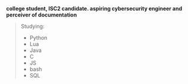 <!--The background color should be `#a9a1c4` for light mode and `#1c1630` for dark mode.-->


**college student, ISC2 candidate. aspiring cybersecurity engineer and perceiver of documentation**
>Studying:
>* Python
>* Lua
>* Java
>* C
>* JS
>* bash
>* SQL


<!--
**crypticredux/crypticredux** is a ✨ _special_ ✨ repository because its `README.md` (this file) appears on your GitHub profile.

Here are some ideas to get you started:

- 🔭 I’m currently working on ...
- 🌱 I’m currently learning ...
- 👯 I’m looking to collaborate on ...
- 🤔 I’m looking for help with ...
- 💬 Ask me about ...
- 📫 How to reach me: ...
- 😄 Pronouns: ...
- ⚡ Fun fact: ...
-->
